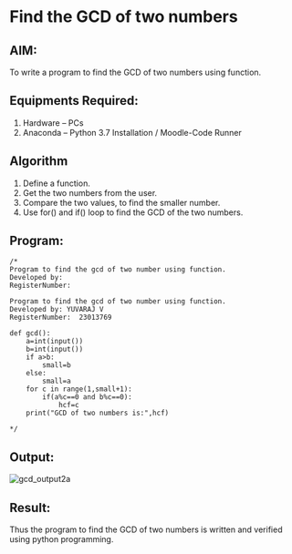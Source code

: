 # Find the GCD of two numbers

## AIM:
To write a program to find the GCD of two numbers using function.

## Equipments Required:
1. Hardware – PCs
2. Anaconda – Python 3.7 Installation / Moodle-Code Runner

## Algorithm
1. Define a function.
2. Get the two numbers from the user.
3. Compare the two values, to find the smaller number.
4. Use for() and if() loop to find the GCD of the two numbers.

## Program:
```
/*
Program to find the gcd of two number using function.
Developed by: 
RegisterNumber:

Program to find the gcd of two number using function.
Developed by: YUVARAJ V
RegisterNumber:  23013769

def gcd():
    a=int(input())
    b=int(input())
    if a>b:
        small=b
    else:
        small=a
    for c in range(1,small+1):
        if(a%c==0 and b%c==0):
            hcf=c
    print("GCD of two numbers is:",hcf)

*/
```

## Output:
![gcd_output2a](https://github.com/YuvarajVB/GCD-of-two-numbers/assets/151488375/70fb998b-9bce-4e8a-bc8c-48af22c731b7)



## Result:
Thus the program to find the GCD of two numbers is written and verified using python programming.
